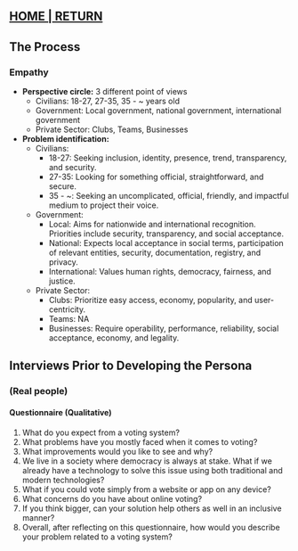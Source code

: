 ## [HOME | RETURN](https://github.com/plexoio/musa/blob/main/documentation/readme/design-thinking/design-thinking.md)

## The Process
### Empathy
- **Perspective circle:** 3 different point of views
    - Civilians: 18-27, 27-35, 35 - ~ years old
    - Government: Local government, national government, international government
    - Private Sector: Clubs, Teams, Businesses
- **Problem identification:**
    - Civilians:
        - 18-27: Seeking inclusion, identity, presence, trend, transparency, and security.
        - 27-35: Looking for something official, straightforward, and secure.
        - 35 - ~: Seeking an uncomplicated, official, friendly, and impactful medium to project their voice.
    - Government:
        - Local: Aims for nationwide and international recognition. Priorities include security, transparency, and social acceptance.
        - National: Expects local acceptance in social terms, participation of relevant entities, security, documentation, registry, and privacy. 
        - International: Values human rights, democracy, fairness, and justice.
    - Private Sector:
        - Clubs: Prioritize easy access, economy, popularity, and user-centricity.
        - Teams: NA
        - Businesses: Require operability, performance, reliability, social acceptance, economy, and legality.

## Interviews Prior to Developing the Persona
### (Real people)
#### Questionnaire (Qualitative)
1. What do you expect from a voting system?
2. What problems have you mostly faced when it comes to voting?
3. What improvements would you like to see and why?
4. We live in a society where democracy is always at stake. What if we already have a technology to solve this issue using both traditional and modern technologies?
5. What if you could vote simply from a website or app on any device?
6. What concerns do you have about online voting?
7. If you think bigger, can your solution help others as well in an inclusive manner?
8. Overall, after reflecting on this questionnaire, how would you describe your problem related to a voting system?